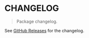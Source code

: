 # CHANGELOG

> Package changelog.

See [GitHub Releases](https://github.com/stdlib-js/stats-base-dists-discrete-uniform-ctor/releases) for the changelog.